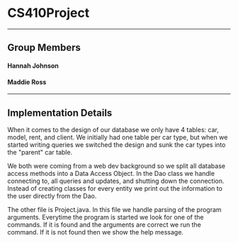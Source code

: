 # CS410Project
______________
## Group Members
#### Hannah Johnson
#### Maddie Ross

______________
## Implementation Details
When it comes to the design of our database we only have 4 tables: car, model, rent, and client. We initially had one table per car type, but when we started writing queries we switched the design and sunk the car types into the "parent" car table.

We both were coming from a web dev background so we split all database access methods into a Data Access Object. In the Dao class we handle connecting to, all queries and updates, and shutting down the connection. Instead of creating classes for every entity we print out the information to the user directly from the Dao.

The other file is Project.java. In this file we handle parsing of the program arguments. Everytime the program is started we look for one of the commands. If it is found and the arguments are correct we run the command. If it is not found then we show the help message.

